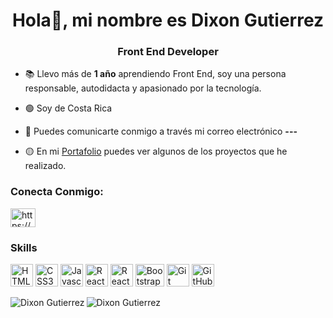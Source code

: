 <h1 align="center">Hola👋, mi nombre es Dixon Gutierrez</h1>

<h3 align="center">Front End Developer</h3>

- 📚  Llevo más de **1 año** aprendiendo Front End, soy una persona responsable, autodidacta y apasionado por la tecnología.

- 🟢  Soy de Costa Rica

- 🔴  Puedes comunicarte conmigo a través mi correo electrónico **---**

- 🟡  En mi <a href="---">Portafolio</a> puedes ver algunos de los proyectos que he realizado.

<h3 align="left">Conecta Conmigo:</h3>
<p align="left">
<a href="https://www.linkedin.com" target="blank"><img align="center" src="https://raw.githubusercontent.com/rahuldkjain/github-profile-readme-generator/master/src/images/icons/Social/linked-in-alt.svg" alt="https://www.linkedin.com" height="30" width="40" /></a>
</p>

### Skills

<p align="left">
<a href="https://developer.mozilla.org/en-US/docs/Glossary/HTML5" target="_blank" rel="noreferrer"><img src="https://raw.githubusercontent.com/danielcranney/readme-generator/main/public/icons/skills/html5-colored.svg" width="36" height="36" alt="HTML5" /></a>
<a href="https://www.w3.org/TR/CSS/#css" target="_blank" rel="noreferrer"><img src="https://raw.githubusercontent.com/danielcranney/readme-generator/main/public/icons/skills/css3-colored.svg" width="36" height="36" alt="CSS3" /></a>
<a href="https://developer.mozilla.org/en-US/docs/Web/JavaScript" target="_blank" rel="noreferrer"><img src="https://raw.githubusercontent.com/danielcranney/readme-generator/main/public/icons/skills/javascript-colored.svg" width="36" height="36" alt="Javascript" /></a> 
<a href="https://reactjs.org/" target="_blank" rel="noreferrer"><img src="https://raw.githubusercontent.com/danielcranney/readme-generator/main/public/icons/skills/react-colored.svg" width="36" height="36" alt="React" /></a>  
<a href="https://reactrouter.com/en/main" target="_blank" rel="noreferrer"><img src="https://reactrouter.com/_brand/react-router-mark-color-inverted.svg" width="36" height="36" alt="React Router"/></a>
<a href="https://getbootstrap.com/" target="_blank" rel="noreferrer"><img src="https://upload.wikimedia.org/wikipedia/commons/b/b2/Bootstrap_logo.svg" width="46" height="36" alt="Bootstrap" /></a>
<a href="https://git-scm.com/doc" target="_blank" rel="noreferrer"><img src="https://upload.wikimedia.org/wikipedia/commons/3/3f/Git_icon.svg" width="36" height="36" alt="Git" /></a>
<a href="https://github.com/" target="_blank" rel="noreferrer"><img src="https://github.githubassets.com/favicons/favicon-dark.png" width="36" height="36" alt="GitHub"/></a>
 </p>
 
 <p><img align="left" src="https://streak-stats.demolab.com?user=dgutierrez21&theme=algolia&border_radius=30&locale=es&currStreakNum=EB0000&sideNums=EB0000&sideLabels=00FF61&fire=00EB42&ring=EB0000&border=EB0000" alt="Dixon Gutierrez" /></p>

<p><img align="center" src="https://github-readme-stats.vercel.app/api/top-langs?username=dgutierrez21&show_icons=true&locale=en&layout=compact" alt="Dixon Gutierrez" /></p>
